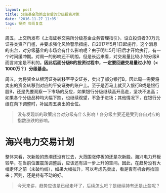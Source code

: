 ```yaml
---
layout: post
title: 分级基金政策出台后的分级投资对策
date: '2016-11-27 11:05'
tags: 投资 每周复盘
---
```


周五，上交所发布《上海证券交易所分级基金业务管理指引》，设立投资者30万元证券类资产门槛，并要求强化风险警示措施，自2017年5月1日起施行。这个消息的出台，对分级基金的市场会有什么影响呢？由于明年5月1日后才开始执行，有一个时间缓冲期。对周一的影响还不明朗，但是长远来看，对交易量比较小的分级B而言肯定是不利的。**因此后面分级B的投资过程中，一定要回避交易量过小的（< 1000万？）分级基金。**

周五，为将资金从银河证券转移至平安证券，卖出了部分银行B。因此周一需要将卖出的资金转移到对应的平安证券的账户上。至于是否马上就买入银行B或是银行股B，还是先要观察一下市场的反应，如果银行分级继续高开高走，坚决不追高；如果各个分级品种均大幅下跌，也继续观望，不急于进场；其他情况下，在银行分级在向下调整时，补回周五卖出的仓位。

> 没有发现新的政策出台对分级有什么影响！各分级主要还是受到各自对应的指数涨跌的影响。

# 海兴电力交易计划

整体来看，次新股的热潮还没有过去，大范围涨停板的还是次新股。海兴电力开板较早，在当前位置震荡调整后，应该还有进一步上升的空间。因此，在趋势没有大幅走坏之前（未破均线），如果大幅拉升，可以考虑先卖出，看是否有机会再捡回来；否则，还是持有不动的好。

> 今天来讲，趋势应该是已经走坏了，后续怎么吧？是继续持有还是止盈呢？
